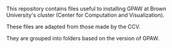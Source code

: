 
This repository contains files useful to installing GPAW
at Brown University's cluster (Center for Computation and Visualization).

These files are adapted from those made by the CCV.

They are grouped into folders based on the version of GPAW.
